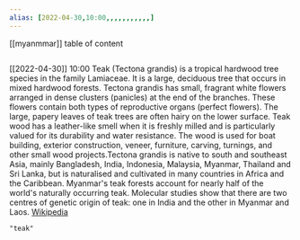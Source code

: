 ```yaml
---
alias: [2022-04-30,10:00,,,,,,,,,,,]
---
```

[[myanmmar]]
table of content
```toc
```

[[2022-04-30]] 10:00
Teak  (Tectona grandis) is a tropical hardwood tree species in the family Lamiaceae. It is a large, deciduous tree that occurs in mixed hardwood forests. Tectona grandis has small, fragrant white flowers arranged in dense clusters (panicles) at the end of the branches. These flowers contain both types of reproductive organs (perfect flowers). The large, papery leaves of teak trees are often hairy on the lower surface. Teak wood has a leather-like smell when it is freshly milled and is particularly valued for its durability and water resistance. The wood is used for boat building, exterior construction, veneer, furniture, carving, turnings, and other small wood projects.Tectona grandis is native to south and southeast Asia, mainly Bangladesh, India, Indonesia, Malaysia, Myanmar, Thailand and Sri Lanka, but is naturalised and cultivated in many countries in Africa and the Caribbean. Myanmar's teak forests account for nearly half of the world's naturally occurring teak. Molecular studies show that there are two centres of genetic origin of teak: one in India and the other in Myanmar and Laos.
[Wikipedia](https://en.wikipedia.org/wiki/Teak)
```query
"teak"
```